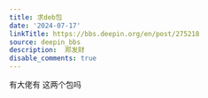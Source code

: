 ```yaml
---
title: 求deb包
date: '2024-07-17'
linkTitle: https://bbs.deepin.org/en/post/275218
source: deepin_bbs
description:  郑发财 
disable_comments: true
---
```

有大佬有 这两个包吗
